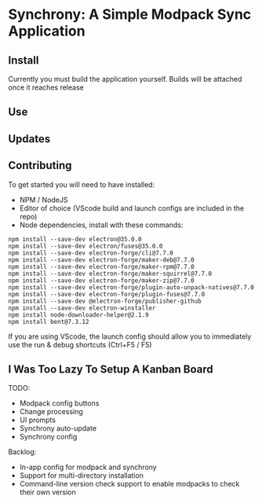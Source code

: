 # Synchrony: A Simple Modpack Sync Application
## Install
Currently you must build the application yourself. Builds will be attached once it reaches release
## Use
## Updates


## Contributing
To get started you will need to have installed:
* NPM / NodeJS 
* Editor of choice (VScode build and launch configs are included in the repo)
* Node dependencies, install with these commands:
```shell
npm install --save-dev electron@35.0.0
npm install --save-dev electron/fuses@35.0.0
npm install --save-dev electron-forge/cli@7.7.0
npm install --save-dev electron-forge/maker-deb@7.7.0
npm install --save-dev electron-forge/maker-rpm@7.7.0
npm install --save-dev electron-forge/maker-squirrel@7.7.0
npm install --save-dev electron-forge/maker-zip@7.7.0
npm install --save-dev electron-forge/plugin-auto-unpack-natives@7.7.0
npm install --save-dev electron-forge/plugin-fuses@7.7.0
npm install --save-dev @electron-forge/publisher-github
npm install --save-dev electron-winstaller
npm install node-downloader-helper@2.1.9
npm install bent@7.3.12
```
If you are using VScode, the launch config should allow you to immediately use the run & debug shortcuts (Ctrl+F5 / F5)

## I Was Too Lazy To Setup A Kanban Board

TODO:
- Modpack config buttons
- Change processing
- UI prompts
- Synchrony auto-update
- Synchrony config

Backlog:
- In-app config for modpack and synchrony
- Support for multi-directory installation
- Command-line version check support to enable modpacks to check their own version